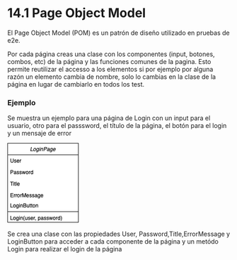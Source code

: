 # 14.1 Page Object Model

El Page Object Model (POM) es un patrón de diseño utilizado en pruebas de e2e.&#x20;

Por cada página creas una clase con los componentes  (input, botones, combos, etc) de la página y las funciones comunes de la pagina. Esto permite reutilizar el accesso a los elementos si por ejemplo por alguna razón un elemento cambia de nombre, solo lo cambias en la clase de la página en lugar de cambiarlo en todos los test.

### Ejemplo

Se muestra un ejemplo para una página de Login con un input para el usuario, otro para el passsword, el título de la página, el botón para el login y un mensaje de error

![](<../.gitbook/assets/image (614).png>)

Se crea una clase con las propiedades User, Password,Title,ErrorMessage y LoginButton para acceder a cada componente de la página y un metódo Login para realizar el login de la página
